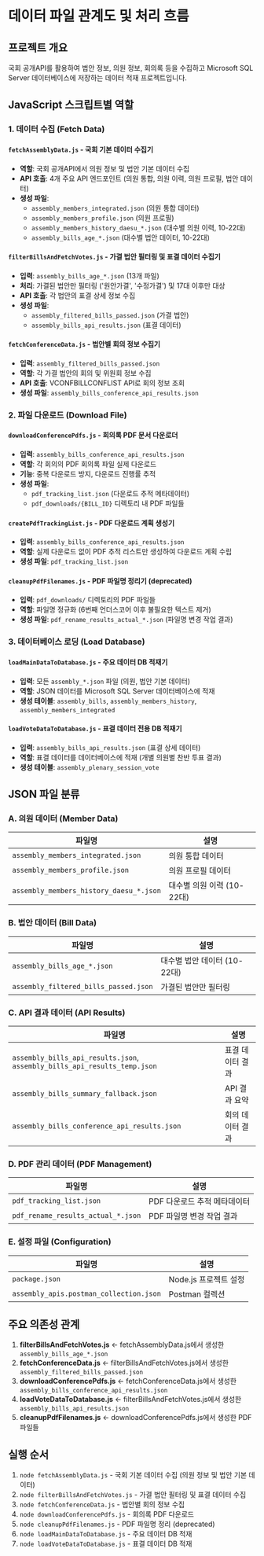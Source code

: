 # 데이터 파일 관계도 및 처리 흐름

## 프로젝트 개요

국회 공개API를 활용하여 법안 정보, 의원 정보, 회의록 등을 수집하고 Microsoft SQL Server 데이터베이스에 저장하는 데이터 적재 프로젝트입니다.

## JavaScript 스크립트별 역할

### 1. 데이터 수집 (Fetch Data)

#### `fetchAssemblyData.js` - 국회 기본 데이터 수집기

- **역할**: 국회 공개API에서 의원 정보 및 법안 기본 데이터 수집
- **API 호출**: 4개 주요 API 엔드포인트 (의원 통합, 의원 이력, 의원 프로필, 법안 데이터)
- **생성 파일**:
  - `assembly_members_integrated.json` (의원 통합 데이터)
  - `assembly_members_profile.json` (의원 프로필)
  - `assembly_members_history_daesu_*.json` (대수별 의원 이력, 10-22대)
  - `assembly_bills_age_*.json` (대수별 법안 데이터, 10-22대)

#### `filterBillsAndFetchVotes.js` - 가결 법안 필터링 및 표결 데이터 수집기

- **입력**: `assembly_bills_age_*.json` (13개 파일)
- **처리**: 가결된 법안만 필터링 ('원안가결', '수정가결') 및 17대 이후만 대상
- **API 호출**: 각 법안의 표결 상세 정보 수집
- **생성 파일**:
  - `assembly_filtered_bills_passed.json` (가결 법안)
  - `assembly_bills_api_results.json` (표결 데이터)

#### `fetchConferenceData.js` - 법안별 회의 정보 수집기

- **입력**: `assembly_filtered_bills_passed.json`
- **역할**: 각 가결 법안의 회의 및 위원회 정보 수집
- **API 호출**: VCONFBILLCONFLIST API로 회의 정보 조회
- **생성 파일**: `assembly_bills_conference_api_results.json`

### 2. 파일 다운로드 (Download File)

#### `downloadConferencePdfs.js` - 회의록 PDF 문서 다운로더

- **입력**: `assembly_bills_conference_api_results.json`
- **역할**: 각 회의의 PDF 회의록 파일 실제 다운로드
- **기능**: 중복 다운로드 방지, 다운로드 진행률 추적
- **생성 파일**:
  - `pdf_tracking_list.json` (다운로드 추적 메타데이터)
  - `pdf_downloads/{BILL_ID}` 디렉토리 내 PDF 파일들

#### `createPdfTrackingList.js` - PDF 다운로드 계획 생성기

- **입력**: `assembly_bills_conference_api_results.json`
- **역할**: 실제 다운로드 없이 PDF 추적 리스트만 생성하여 다운로드 계획 수립
- **생성 파일**: `pdf_tracking_list.json`

#### `cleanupPdfFilenames.js` - PDF 파일명 정리기 (deprecated)

- **입력**: `pdf_downloads/` 디렉토리의 PDF 파일들
- **역할**: 파일명 정규화 (6번째 언더스코어 이후 불필요한 텍스트 제거)
- **생성 파일**: `pdf_rename_results_actual_*.json` (파일명 변경 작업 결과)

### 3. 데이터베이스 로딩 (Load Database)

#### `loadMainDataToDatabase.js` - 주요 데이터 DB 적재기

- **입력**: 모든 `assembly_*.json` 파일 (의원, 법안 기본 데이터)
- **역할**: JSON 데이터를 Microsoft SQL Server 데이터베이스에 적재
- **생성 테이블**: `assembly_bills`, `assembly_members_history`, `assembly_members_integrated`

#### `loadVoteDataToDatabase.js` - 표결 데이터 전용 DB 적재기

- **입력**: `assembly_bills_api_results.json` (표결 상세 데이터)
- **역할**: 표결 데이터를 데이터베이스에 적재 (개별 의원별 찬반 투표 결과)
- **생성 테이블**: `assembly_plenary_session_vote`

## JSON 파일 분류

### A. 의원 데이터 (Member Data)

| 파일명 | 설명 |
|--------|------|
| `assembly_members_integrated.json` | 의원 통합 데이터 |
| `assembly_members_profile.json` | 의원 프로필 데이터 |
| `assembly_members_history_daesu_*.json` | 대수별 의원 이력 (10-22대) |

### B. 법안 데이터 (Bill Data)

| 파일명 | 설명 |
|--------|------|
| `assembly_bills_age_*.json` | 대수별 법안 데이터 (10-22대) |
| `assembly_filtered_bills_passed.json` | 가결된 법안만 필터링 |

### C. API 결과 데이터 (API Results)

| 파일명 | 설명 |
|--------|------|
| `assembly_bills_api_results.json`, `assembly_bills_api_results_temp.json` | 표결 데이터 결과 |
| `assembly_bills_summary_fallback.json` | API 결과 요약 |
| `assembly_bills_conference_api_results.json` | 회의 데이터 결과 |

### D. PDF 관리 데이터 (PDF Management)

| 파일명 | 설명 |
|--------|------|
| `pdf_tracking_list.json` | PDF 다운로드 추적 메타데이터 |
| `pdf_rename_results_actual_*.json` | PDF 파일명 변경 작업 결과 |

### E. 설정 파일 (Configuration)

| 파일명 | 설명 |
|--------|------|
| `package.json` | Node.js 프로젝트 설정 |
| `assembly_apis.postman_collection.json` | Postman 컬렉션 |

## 주요 의존성 관계

1. **filterBillsAndFetchVotes.js** ← fetchAssemblyData.js에서 생성한 `assembly_bills_age_*.json`
2. **fetchConferenceData.js** ← filterBillsAndFetchVotes.js에서 생성한 `assembly_filtered_bills_passed.json`
3. **downloadConferencePdfs.js** ← fetchConferenceData.js에서 생성한 `assembly_bills_conference_api_results.json`
4. **loadVoteDataToDatabase.js** ← filterBillsAndFetchVotes.js에서 생성한 `assembly_bills_api_results.json`
5. **cleanupPdfFilenames.js** ← downloadConferencePdfs.js에서 생성한 PDF 파일들

## 실행 순서

1. `node fetchAssemblyData.js` - 국회 기본 데이터 수집 (의원 정보 및 법안 기본 데이터)
2. `node filterBillsAndFetchVotes.js` - 가결 법안 필터링 및 표결 데이터 수집
3. `node fetchConferenceData.js` - 법안별 회의 정보 수집
4. `node downloadConferencePdfs.js` - 회의록 PDF 다운로드
5. `node cleanupPdfFilenames.js` - PDF 파일명 정리 (deprecated)
6. `node loadMainDataToDatabase.js` - 주요 데이터 DB 적재
7. `node loadVoteDataToDatabase.js` - 표결 데이터 DB 적재
